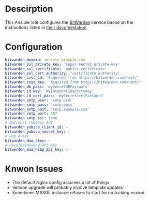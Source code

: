 # Descirption

This Ansible role configures the [BitWarden]() service based on the instructions listed in [their documentation](https://help.bitwarden.com/article/install-on-premise/#manual-docker-installations).

# Configuration

```yaml
bitwarden_domain: secrets.example.com
bitwarden_ssl_private_key: 'super-secret-private-key'
bitwarden_ssl_certificate: 'public-certificate'
bitwarden_ssl_cert_authority: 'certificate-authority'
bitwarden_inst_id: 'Acquired from https://bitwarden.com/host/'
bitwarden_inst_key: 'Acquired from https://bitwarden.com/host/'
bitwarden_db_pass: 'mySecretDBPassword'
bitwarden_id_key: 'myInternalIdentityKey'
bitwarden_id_cert_pass: 'mySecretCertPassword'
bitwarden_smtp_user: 'smtp-user'
bitwarden_smtp_pass: 'smtp-pass'
bitwarden_smtp_host: 'smtp.example.com'
bitwarden_smtp_port: 587
bitwarden_smtp_ssl: true
# Optional YubiKey API
bitwarden_yubico_client_id: ~
bitwarden_yubico_secret_key: ~
# Duo A-Key
bitwarden_duo_akey: ~
# HaveIBeenPwned API Key
bitwarden_duo_hibp_api_key: ~
```

# Knwon Issues

* The default Nginx config assumes a lot of things
* Version upgrade will probably involve template updates
* Sometimes MSSQL instance refuses to start for no fucking reason
